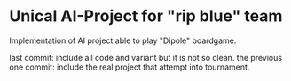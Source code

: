 # Unical AI-Project for "rip blue" team
Implementation of AI project able to play "Dipole" boardgame.

last commit:                       include all code and variant but it is not so clean.
the previous one commit:           include the real project that attempt into tournament.
